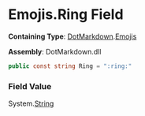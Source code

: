# Emojis\.Ring Field

**Containing Type**: [DotMarkdown](../../README.md)\.[Emojis](../README.md)

**Assembly**: DotMarkdown\.dll

```csharp
public const string Ring = ":ring:"
```

### Field Value

System\.[String](https://docs.microsoft.com/en-us/dotnet/api/system.string)